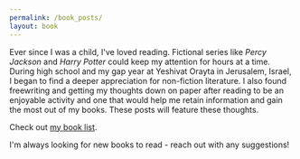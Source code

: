 ```yaml
---
permalink: /book_posts/
layout: book
---
```


Ever since I was a child, I've loved reading. Fictional series like *Percy Jackson* and *Harry Potter* could keep my attention for hours at a time. During high school and my gap year at Yeshivat Orayta in Jerusalem, Israel, I began to find a deeper appreciation for non-fiction literature. I also found freewriting and getting my thoughts down on paper after reading to be an enjoyable activity and one that would help me retain information and gain the most out of my books. These posts will feature these thoughts. 

Check out [my book list](/book_list/).

I'm always looking for new books to read - reach out with any suggestions! 